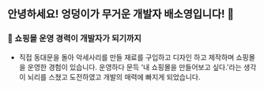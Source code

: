 ## 안녕하세요! 엉덩이가 무거운 개발자 배소영입니다! 👋

<!--
**carina9231/carina9231** is a ✨ _special_ ✨ repository because its `README.md` (this file) appears on your GitHub profile.

Here are some ideas to get you started:
-->

### 💬 쇼핑몰 운영 경력이 개발자가 되기까지
- 직접 동대문을 돌아 악세사리를 만들 재료를 구입하고 디자인 하고 제작하며 쇼핑몰을 운영한 경험이 있습니다. 운영하다 문득 '내 쇼핑몰을 만들어보고 싶다.'라는 생각이 뇌리를 스쳤고 도전하였고 개발의 매력에 빠지게 되었습니다.

<!-- 
- 🔭 I’m currently working on ...
- 🌱 I’m currently learning ...
- 👯 I’m looking to collaborate on ...
- 🤔 I’m looking for help with ...

- 📫 How to reach me: ...
- 😄 Pronouns: ...
- ⚡ Fun fact: ...

 -->
